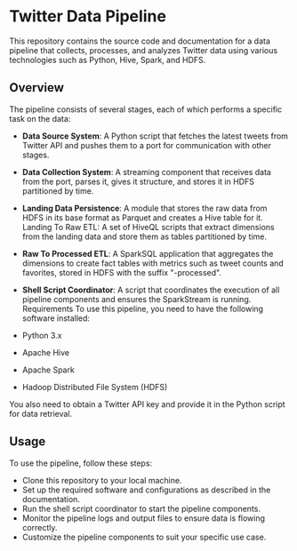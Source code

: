 # Twitter Data Pipeline
This repository contains the source code and documentation for a data pipeline that collects, processes, and analyzes Twitter data using various technologies such as Python, Hive, Spark, and HDFS.

## Overview
The pipeline consists of several stages, each of which performs a specific task on the data:

*  __Data Source System__: A Python script that fetches the latest tweets from Twitter API and pushes them to a port for communication with other stages.
* __Data Collection System__: A streaming component that receives data from the port, parses it, gives it structure, and stores it in HDFS partitioned by time.
* __Landing Data Persistence__: A module that stores the raw data from HDFS in its base format as Parquet and creates a Hive table for it.
Landing To Raw ETL: A set of HiveQL scripts that extract dimensions from the landing data and store them as tables partitioned by time.
* __Raw To Processed ETL__: A SparkSQL application that aggregates the dimensions to create fact tables with metrics such as tweet counts and favorites, stored in HDFS with the suffix "-processed".
* __Shell Script Coordinator__: A script that coordinates the execution of all pipeline components and ensures the SparkStream is running.
Requirements
To use this pipeline, you need to have the following software installed:

* Python 3.x
* Apache Hive
* Apache Spark
* Hadoop Distributed File System (HDFS)

You also need to obtain a Twitter API key and provide it in the Python script for data retrieval.

## Usage
To use the pipeline, follow these steps:

* Clone this repository to your local machine.
* Set up the required software and configurations as described in the documentation.
* Run the shell script coordinator to start the pipeline components.
* Monitor the pipeline logs and output files to ensure data is flowing correctly.
* Customize the pipeline components to suit your specific use case.


